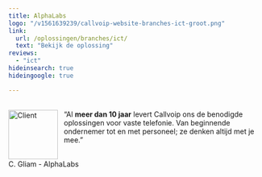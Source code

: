 ```yaml
---
title: AlphaLabs
logo: "/v1561639239/callvoip-website-branches-ict-groot.png"
link:
  url: /oplossingen/branches/ict/
  text: "Bekijk de oplossing"
reviews:
  - "ict"
hideinsearch: true
hideingoogle: true

---
```


<br>
<a href="https://www.alphalabs.nl/">
<img src="https://res.cloudinary.com/callvoip/image/upload/w_auto,dpr_auto/v1563974930/alphalabs_dtcwss.png" class="max-h-logo-small lg:max-h-logo cld-responsive block max-w-full mb-8 object-contain" alt="Client" width="98" style="float:left; padding-right:12px;"></a>“Al <b>meer dan 10 jaar</b> levert Callvoip ons de benodigde oplossingen voor vaste telefonie. Van beginnende ondernemer tot en met personeel; ze denken altijd met je mee.”
<br><br>
<p class=" lg:text-lg opacity-75 font-medium mb-8">C. Gliam - AlphaLabs</p>
